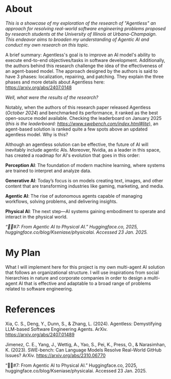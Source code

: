 # About
*This is a showcase of my exploration of the research of "Agentless" an approach for resolving real-world software engineering problems proposed by research students at the University of Illinois at Urbana-Champaign. This endeavor aims to broaden my understanding of Agentic AI and conduct my own research on this topic.*

A brief summary: Agentless's goal is to improve an AI model's ability to execute end-to-end objectives/tasks in software development. Additionally, the authors behind this research challenge the idea of the effectiveness of an agent-based model. The approach designed by the authors is said to have 3 phases: localization, repairing, and patching. They explain the three phases and more details about Agentless here: https://arxiv.org/abs/2407.0148

*Well, what were the results of the research?*

Notably, when the authors of this research paper released Agentless (*October 2024*) and benchmarked its performance, it ranked as the best open-source model available. Checking the leaderboard on January 2025 (*this is the leaderboard: https://www.swebench.com/index.html#lite*), an agent-based solution is ranked quite a few spots above an updated agentless model. Why is this?

Although an agentless solution can be effective, the future of AI will inevitably include agentic AIs. Moreover, Nvidia, as a leader in this space, has created a roadmap for AI's evolution that goes in this order:

**Perception AI**: The foundation of modern machine learning, where systems are trained to interpret and analyze data.

**Generative AI**: Today’s focus is on models creating text, images, and other content that are transforming industries like gaming, marketing, and media.

**Agentic AI**: The rise of autonomous agents capable of managing workflows, solving problems, and delivering insights.

**Physical AI**: The next step—AI systems gaining embodiment to operate and interact in the physical world.

*“🦸🏻#7: From Agentic AI to Physical AI.” Huggingface.co, 2025, huggingface.co/blog/Kseniase/physicalai. Accessed 23 Jan. 2025.*
# My Plan

What I will implement here for this project is my own multi-agent AI solution that follows an organizational structure. I will use inspirations from social hierarchies in nature and corporate companies in order to design a multi-agent AI that is effective and adaptable to a broad range of problems related to software engineering. 

# References
Xia, C. S., Deng, Y., Dunn, S., & Zhang, L. (2024). Agentless: Demystifying LLM-based Software Engineering Agents. ArXiv. https://arxiv.org/abs/2407.01489

Jimenez, C. E., Yang, J., Wettig, A., Yao, S., Pei, K., Press, O., & Narasimhan, K. (2023). SWE-bench: Can Language Models Resolve Real-World GitHub Issues? ArXiv. https://arxiv.org/abs/2310.06770

“🦸🏻#7: From Agentic AI to Physical AI.” Huggingface.co, 2025, huggingface.co/blog/Kseniase/physicalai. Accessed 23 Jan. 2025.
